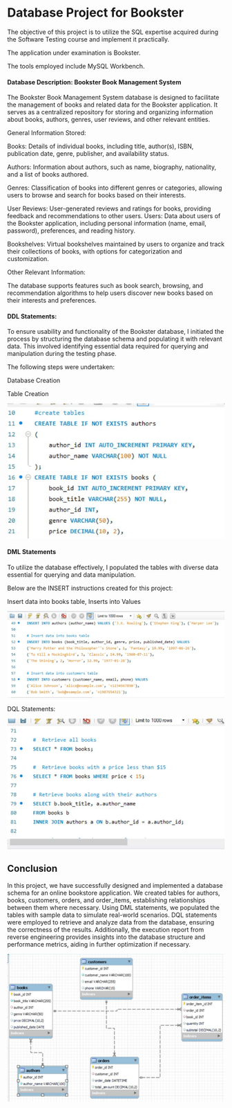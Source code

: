 # Database Project for Bookster

The objective of this project is to utilize the SQL expertise acquired during the Software Testing course and implement it practically. 

The application under examination is Bookster.

The tools employed include MySQL Workbench.



#### Database Description: Bookster Book Management System

The Bookster Book Management System database is designed to facilitate the management of books and related data for the Bookster application. It serves as a centralized repository for storing and organizing information about books, authors, genres, user reviews, and other relevant entities.

General Information Stored:

Books: Details of individual books, including title, author(s), ISBN, publication date, genre, publisher, and availability status.

Authors: Information about authors, such as name, biography, nationality, and a list of books authored.

Genres: Classification of books into different genres or categories, allowing users to browse and search for books based on their interests.

User Reviews: User-generated reviews and ratings for books, providing feedback and recommendations to other users.
Users: Data about users of the Bookster application, including personal information (name, email, password), preferences, and reading history.

Bookshelves: Virtual bookshelves maintained by users to organize and track their collections of books, with options for categorization and customization.

Other Relevant Information:

The database supports features such as book search, browsing, and recommendation algorithms to help users discover new books based on their interests and preferences.

#### DDL Statements: 

To ensure usability and functionality of the Bookster database, I initiated the process by structuring the database schema and populating it with relevant data. This involved identifying essential data required for querying and manipulation during the testing phase. 

The following steps were undertaken:

Database Creation

Table Creation


![](https://github.com/AlinaRaluca92/mySQL--proiect/blob/main/DDL.JPG)





#### DML Statements

To utilize the database effectively, I populated the tables with diverse data essential for querying and data manipulation. 

Below are the INSERT instructions created for this project:

Insert data into books table, Inserts into Values 


![](https://github.com/AlinaRaluca92/mySQL--proiect/blob/main/DML.JPG)


DQL Statements:


![](https://github.com/AlinaRaluca92/mySQL--proiect/blob/main/DQL.JPG)


## Conclusion

In this project, we have successfully designed and implemented a database schema for an online bookstore application.
We created tables for authors, books, customers, orders, and order_items, establishing relationships between them where necessary.
Using DML statements, we populated the tables with sample data to simulate real-world scenarios.
DQL statements were employed to retrieve and analyze data from the database, ensuring the correctness of the results.
Additionally, the execution report from reverse engineering provides insights into the database structure and performance metrics, aiding in further optimization if necessary.


![Execution Report](https://github.com/AlinaRaluca92/mySQL--proiect/blob/main/Capture.JPG)
